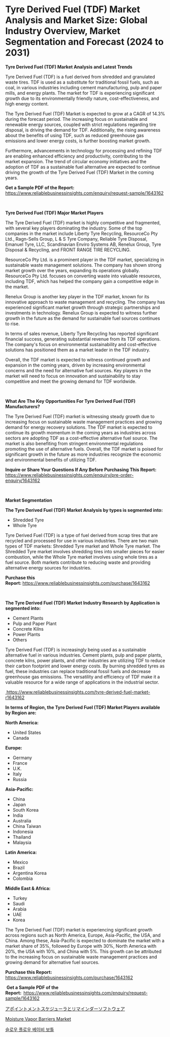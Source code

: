<p><h1>Tyre Derived Fuel (TDF) Market Analysis and Market Size: Global Industry Overview, Market Segmentation and Forecast (2024 to 2031)</h1></p><p><strong>Tyre Derived Fuel (TDF) Market Analysis and Latest Trends</strong></p>
<p><p>Tyre Derived Fuel (TDF) is a fuel derived from shredded and granulated waste tires. TDF is used as a substitute for traditional fossil fuels, such as coal, in various industries including cement manufacturing, pulp and paper mills, and energy plants. The market for TDF is experiencing significant growth due to its environmentally friendly nature, cost-effectiveness, and high energy content.</p><p>The Tyre Derived Fuel (TDF) Market is expected to grow at a CAGR of 14.3% during the forecast period. The increasing focus on sustainable and renewable energy sources, coupled with strict regulations regarding tire disposal, is driving the demand for TDF. Additionally, the rising awareness about the benefits of using TDF, such as reduced greenhouse gas emissions and lower energy costs, is further boosting market growth.</p><p>Furthermore, advancements in technology for processing and refining TDF are enabling enhanced efficiency and productivity, contributing to the market expansion. The trend of circular economy initiatives and the adoption of TDF as a sustainable fuel alternative are expected to continue driving the growth of the Tyre Derived Fuel (TDF) Market in the coming years.</p></p>
<p><strong>Get a Sample PDF of the Report:&nbsp;</strong> <a href="https://www.reliablebusinessinsights.com/enquiry/request-sample/1643162">https://www.reliablebusinessinsights.com/enquiry/request-sample/1643162</a></p>
<p>&nbsp;</p>
<p><strong>Tyre Derived Fuel (TDF) Major Market Players</strong></p>
<p><p>The Tyre Derived Fuel (TDF) market is highly competitive and fragmented, with several key players dominating the industry. Some of the top companies in the market include Liberty Tyre Recycling, ResourceCo Pty Ltd., Ragn-Sells Group, L & S Tyre Company, Reliable Tyre Disposal, Emanuel Tyre, LLC, Scandinavian Enviro Systems AB, Renelux Group, Tyre Disposal & Recycling, and FRONT RANGE TIRE RECYCLING.</p><p>ResourceCo Pty Ltd. is a prominent player in the TDF market, specializing in sustainable waste management solutions. The company has shown strong market growth over the years, expanding its operations globally. ResourceCo Pty Ltd. focuses on converting waste into valuable resources, including TDF, which has helped the company gain a competitive edge in the market.</p><p>Renelux Group is another key player in the TDF market, known for its innovative approach to waste management and recycling. The company has experienced significant market growth through strategic partnerships and investments in technology. Renelux Group is expected to witness further growth in the future as the demand for sustainable fuel sources continues to rise.</p><p>In terms of sales revenue, Liberty Tyre Recycling has reported significant financial success, generating substantial revenue from its TDF operations. The company's focus on environmental sustainability and cost-effective solutions has positioned them as a market leader in the TDF industry.</p><p>Overall, the TDF market is expected to witness continued growth and expansion in the coming years, driven by increasing environmental concerns and the need for alternative fuel sources. Key players in the market will need to focus on innovation and sustainability to stay competitive and meet the growing demand for TDF worldwide.</p></p>
<p>&nbsp;</p>
<p><strong>What Are The Key Opportunities For Tyre Derived Fuel (TDF) Manufacturers?</strong></p>
<p><p>The Tyre Derived Fuel (TDF) market is witnessing steady growth due to increasing focus on sustainable waste management practices and growing demand for energy recovery solutions. The TDF market is expected to continue its growth momentum in the coming years as industries across sectors are adopting TDF as a cost-effective alternative fuel source. The market is also benefiting from stringent environmental regulations promoting the use of alternative fuels. Overall, the TDF market is poised for significant growth in the future as more industries recognize the economic and environmental benefits of utilizing TDF.</p></p>
<p><strong>Inquire or Share Your Questions If Any Before Purchasing This Report:</strong> <a href="https://www.reliablebusinessinsights.com/enquiry/pre-order-enquiry/1643162">https://www.reliablebusinessinsights.com/enquiry/pre-order-enquiry/1643162</a></p>
<p>&nbsp;</p>
<p><strong>Market Segmentation</strong></p>
<p><strong>The Tyre Derived Fuel (TDF) Market Analysis by types is segmented into:</strong></p>
<p><ul><li>Shredded Tyre</li><li>Whole Tyre</li></ul></p>
<p><p>Tyre Derived Fuel (TDF) is a type of fuel derived from scrap tires that are recycled and processed for use in various industries. There are two main types of TDF markets: Shredded Tyre market and Whole Tyre market. The Shredded Tyre market involves shredding tires into smaller pieces for easier combustion, while the Whole Tyre market involves using whole tires as a fuel source. Both markets contribute to reducing waste and providing alternative energy sources for industries.</p></p>
<p><strong>Purchase this Report:&nbsp;</strong><a href="https://www.reliablebusinessinsights.com/purchase/1643162">https://www.reliablebusinessinsights.com/purchase/1643162</a></p>
<p>&nbsp;</p>
<p><strong>The Tyre Derived Fuel (TDF) Market Industry Research by Application is segmented into:</strong></p>
<p><ul><li>Cement Plants</li><li>Pulp and Paper Plant</li><li>Concrete Kilns</li><li>Power Plants</li><li>Others</li></ul></p>
<p><p>Tyre Derived Fuel (TDF) is increasingly being used as a sustainable alternative fuel in various industries. Cement plants, pulp and paper plants, concrete kilns, power plants, and other industries are utilizing TDF to reduce their carbon footprint and lower energy costs. By burning shredded tyres as fuel, these industries can replace traditional fossil fuels and decrease greenhouse gas emissions. The versatility and efficiency of TDF make it a valuable resource for a wide range of applications in the industrial sector.</p></p>
<p><a href="https://www.reliablebusinessinsights.com/tyre-derived-fuel-market-r1643162">&nbsp;https://www.reliablebusinessinsights.com/tyre-derived-fuel-market-r1643162</a></p>
<p><strong>In terms of Region, the Tyre Derived Fuel (TDF) Market Players available by Region are:</strong></p>
<p>
    <p> <strong> North America: </strong>
        <ul>
            <li>United States</li>
            <li>Canada</li>
        </ul>
        </p> 
    <p> <strong> Europe: </strong>
        <ul>
            <li>Germany</li>
            <li>France</li>
            <li>U.K.</li>
            <li>Italy</li>
            <li>Russia</li>
        </ul>
        </p> 
    <p> <strong> Asia-Pacific: </strong>
        <ul>
            <li>China</li>
            <li>Japan</li>
            <li>South Korea</li>
            <li>India</li>
            <li>Australia</li>
            <li>China Taiwan</li>
            <li>Indonesia</li>
            <li>Thailand</li>
            <li>Malaysia</li>
        </ul>
        </p> 
    <p> <strong> Latin America: </strong>
        <ul>
            <li>Mexico</li>
            <li>Brazil</li>
            <li>Argentina Korea</li>
            <li>Colombia</li>
        </ul>
        </p> 
    <p> <strong> Middle East & Africa: </strong>
        <ul>
            <li>Turkey</li>
            <li>Saudi</li>
            <li>Arabia</li>
            <li>UAE</li>
            <li>Korea</li>
        </ul>
    </p>
    </p>
<p><p>The Tyre Derived Fuel (TDF) market is experiencing significant growth across regions such as North America, Europe, Asia-Pacific, the USA, and China. Among these, Asia-Pacific is expected to dominate the market with a market share of 35%, followed by Europe with 30%, North America with 20%, the USA with 10%, and China with 5%. This growth can be attributed to the increasing focus on sustainable waste management practices and growing demand for alternative fuel sources.</p></p>
<p><strong>Purchase this Report: </strong><a href="https://www.reliablebusinessinsights.com/purchase/1643162">https://www.reliablebusinessinsights.com/purchase/1643162</a></p>
<p>&nbsp;<strong>Get a Sample PDF of the Report:&nbsp;&nbsp;</strong><a href="https://www.reliablebusinessinsights.com/enquiry/request-sample/1643162">https://www.reliablebusinessinsights.com/enquiry/request-sample/1643162</a></p>
<p><strong></strong></p>
<p><p><a href="https://github.com/oqoeusbvpadwjs08/Market-Research-Report-List-2/blob/main/1024778114071.md">アポイントメントスケジューラとリマインダーソフトウェア</a></p><p><a href="https://github.com/KeeganBarrows2023/Market-Research-Report-List-1/blob/main/moisture-vapor-barriers-market.md">Moisture Vapor Barriers Market</a></p><p><a href="https://medium.com/@autumnberge/%EC%8A%AC%EB%A1%9C%EC%9A%B0-%ED%94%8C%EB%A1%9C%EC%9A%B0-%EB%B2%A0%EC%9D%B4%EB%B9%84-%EB%B3%91-%EC%8B%9C%EC%9E%A5%EC%97%90-%EB%8C%80%ED%95%9C-%ED%86%B5%EC%B0%B0-2031%EB%85%84%EA%B9%8C%EC%A7%80%EC%9D%98-%EC%8B%9C%EC%9E%A5-%EC%9E%AC%EB%AC%B4-%EC%83%81%ED%83%9C-%EC%8B%9C%EC%9E%A5-%EA%B7%9C%EB%AA%A8-%EB%B0%8F-%EC%88%98%EC%9D%B5-%EB%B6%84%EC%84%9D-938fbdb3df8f">슬로우 플로우 베이비 보틀</a></p></p>